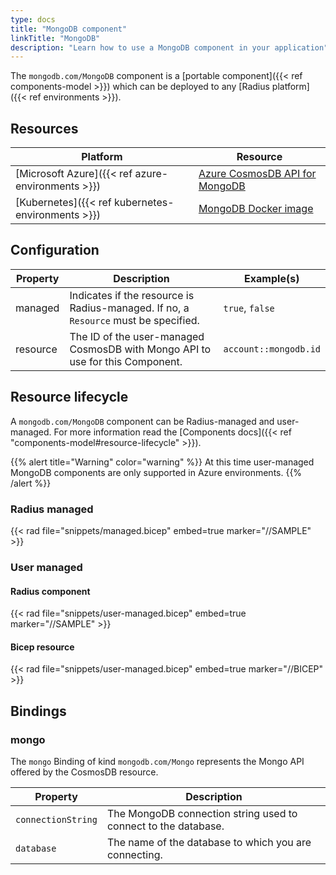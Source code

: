 ```yaml
---
type: docs
title: "MongoDB component"
linkTitle: "MongoDB"
description: "Learn how to use a MongoDB component in your application"
---
```


The `mongodb.com/MongoDB` component is a [portable component]({{< ref components-model >}}) which can be deployed to any [Radius platform]({{< ref environments >}}).

## Resources

| Platform | Resource |
|----------|----------|
| [Microsoft Azure]({{< ref azure-environments >}}) | [Azure CosmosDB API for MongoDB](https://docs.microsoft.com/en-us/azure/cosmos-db/mongodb-introduction)
| [Kubernetes]({{< ref kubernetes-environments >}}) | [MongoDB Docker image](https://hub.docker.com/_/mongo/)

## Configuration

| Property | Description | Example(s) |
|----------|-------------|---------|
| managed | Indicates if the resource is Radius-managed. If no, a `Resource` must be specified. | `true`, `false`
| resource | The ID of the user-managed CosmosDB with Mongo API to use for this Component. | `account::mongodb.id`

## Resource lifecycle

A `mongodb.com/MongoDB` component can be Radius-managed and user-managed. For more information read the [Components docs]({{< ref "components-model#resource-lifecycle" >}}).

{{% alert title="Warning" color="warning" %}}
At this time user-managed MongoDB components are only supported in Azure environments.
{{% /alert %}}

### Radius managed

{{< rad file="snippets/managed.bicep" embed=true marker="//SAMPLE" >}}

### User managed

#### Radius component

{{< rad file="snippets/user-managed.bicep" embed=true marker="//SAMPLE" >}}

#### Bicep resource

{{< rad file="snippets/user-managed.bicep" embed=true marker="//BICEP" >}}

## Bindings

### mongo

The `mongo` Binding of kind `mongodb.com/Mongo` represents the Mongo API offered by the CosmosDB resource.

| Property | Description |
|----------|-------------|
| `connectionString` | The MongoDB connection string used to connect to the database.
| `database` | The name of the database to which you are connecting.

